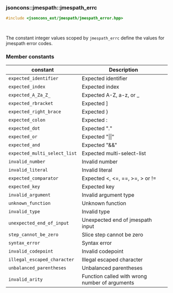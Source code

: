 ### jsoncons::jmespath::jmespath_errc

```c++
#include <jsoncons_ext/jmespath/jmespath_error.hpp>
```

<br>

The constant integer values scoped by `jmespath_errc` define the values for jmespath error codes.

### Member constants

constant                            |Description
------------------------------------|------------------------------
`expected_identifier`               | Expected identifier                           
`expected_index`                    | Expected index                                
`expected_A_Za_Z_`                  | Expected A-Z, a-z, or _                       
`expected_rbracket`            | Expected ]                                    
`expected_right_brace`              | Expected }                                    
`expected_colon`                    | Expected :                                    
`expected_dot`                      | Expected \".\"                                
`expected_or`                       | Expected \"\|\|\"                               
`expected_and`                      | Expected \"&&\"                               
`expected_multi_select_list`        | Expected multi-select-list                    
`invalid_number`                    | Invalid number                                
`invalid_literal`                   | Invalid literal                               
`expected_comparator`               | Expected <, <=, ==, >=, > or !=               
`expected_key`                      | Expected key                                  
`invalid_argument`                  | Invalid argument type                         
`unknown_function`                  | Unknown function                              
`invalid_type`                      | Invalid type                                  
`unexpected_end_of_input`           | Unexpected end of jmespath input              
`step_cannot_be_zero`               | Slice step cannot be zero                     
`syntax_error`                      | Syntax error                           
`invalid_codepoint`                 | Invalid codepoint                             
`illegal_escaped_character`         | Illegal escaped character                     
`unbalanced_parentheses`            | Unbalanced parentheses                        
`invalid_arity`                     | Function called with wrong number of arguments
